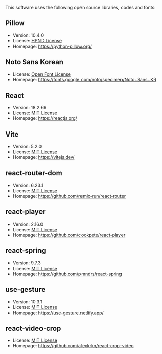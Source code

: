This software uses the following open source libraries, codes and fonts:

## Pillow
- Version: 10.4.0
- License: [HPND License](https://github.com/python-pillow/Pillow/blob/main/LICENSE)
- Homepage: https://python-pillow.org/

## Noto Sans Korean
- License: [Open Font License](https://fonts.google.com/noto/specimen/Noto+Sans+KR/about)
- Homepage: https://fonts.google.com/noto/specimen/Noto+Sans+KR

## React
- Version: 18.2.66
- License: [MIT License](https://github.com/facebook/react/blob/main/LICENSE)
- Homepage: https://reactjs.org/

## Vite
- Version: 5.2.0
- License: [MIT License](https://github.com/vitejs/vite/blob/main/LICENSE)
- Homepage: https://vitejs.dev/

## react-router-dom
- Version: 6.23.1
- License: [MIT License](https://github.com/remix-run/react-router/blob/main/LICENSE.md)
- Homepage: https://github.com/remix-run/react-router

## react-player
- Version: 2.16.0
- License: [MIT License](https://github.com/cookpete/react-player/blob/master/LICENSE.md)
- Homepage: https://github.com/cookpete/react-player

## react-spring
- Version: 9.7.3
- License: [MIT License](https://github.com/pmndrs/react-spring/blob/main/LICENSE)
- Homepage: https://github.com/pmndrs/react-spring

## use-gesture
- Version: 10.3.1
- License: [MIT License](https://github.com/pmndrs/use-gesture/blob/main/LICENSE)  
- Homepage: https://use-gesture.netlify.app/

## react-video-crop
- License: [MIT License](https://github.com/alexkrkn/react-crop-video/blob/master/LICENSE)
- Homepage: https://github.com/alexkrkn/react-crop-video